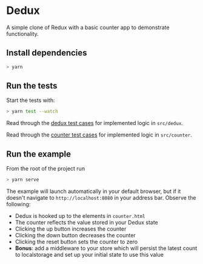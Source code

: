 # Dedux

A simple clone of Redux with a basic counter app to demonstrate functionality.

## Install dependencies

```bash
> yarn
```

## Run the tests

Start the tests with:

```bash
> yarn test --watch
```

Read through the [dedux test cases](src/__tests__/tests.spec.js) for implemented logic in `src/dedux`.

Read through the [counter test cases](src/__tests__/counter.spec.js) for implemented logic in `src/counter`.

## Run the example

From the root of the project run

```bash
> yarn serve
```

The example will launch automatically in your default browser, but if it doesn't navigate to `http://localhost:8080` in your address bar. Observe the following:

- Dedux is hooked up to the elements in `counter.html`
- The counter reflects the value stored in your Dedux state
- Clicking the up button increases the counter
- Clicking the down button decreases the counter
- Clicking the reset button sets the counter to zero
- **Bonus**: add a middleware to your store which will persist the latest count to localstorage and set up your initial state to use this value
